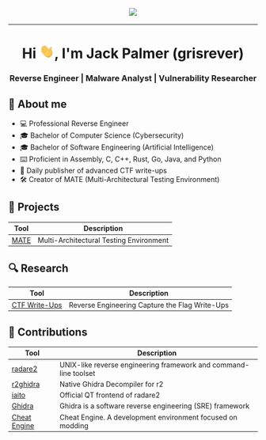 <p align="center">
  <img src="https://github.com/thompsonemerson/thompsonemerson/raw/master/cover-thompson.png" height="200"/>
</p>
<hr>
<h1 align="center">Hi <img src="https://raw.githubusercontent.com/ABSphreak/ABSphreak/master/gifs/Hi.gif" width="30px">, I'm Jack Palmer (grisrever)</h1>
<h3 align="center">Reverse Engineer | Malware Analyst | Vulnerability Researcher</h3>
<p align="center">

## 📖 About me

* 💻 Professional Reverse Engineer
* 🎓 Bachelor of Computer Science (Cybersecurity)
* 🎓 Bachelor of Software Engineering (Artificial Intelligence)
* ⌨️ Proficient in Assembly, C, C++, Rust, Go, Java, and Python
* 📝 Daily publisher of advanced CTF write-ups
* 🛠️ Creator of MATE (Multi-Architectural Testing Environment)

## 📂 Projects

| Tool       | Description                                                  |
|------------|--------------------------------------------------------------|
| [MATE](https://github.com/gnisrever/MATE)  | Multi-Architectural Testing Environment        |

## 🔍 Research

| Tool       | Description                                                  |
|------------|--------------------------------------------------------------|
| [CTF Write-Ups](https://github.com/gnisrever/ctf-write-ups)  | Reverse Engineering Capture the Flag Write-Ups         |

## 🤝 Contributions

| Tool       | Description                                                  |
|------------|--------------------------------------------------------------|
| [radare2](https://github.com/gnisrever/radare2) | UNIX-like reverse engineering framework and command-line toolset        |
| [r2ghidra](https://github.com/gnisrever/r2ghidra)  | Native Ghidra Decompiler for r2 |
| [iaito](https://github.com/gnisrever/iaito) | Official QT frontend of radare2  |
| [Ghidra](https://github.com/gnisrever/ghidra)  | Ghidra is a software reverse engineering (SRE) framework |
| [Cheat Engine](https://github.com/gnisrever/cheat-engine)  | Cheat Engine. A development environment focused on modding |


